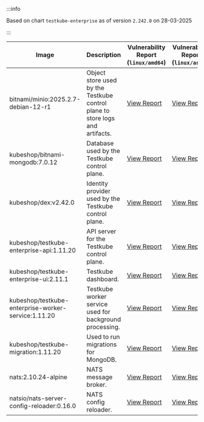 :::info

Based on chart `testkube-enterprise` as of version `2.242.0` on 28-03-2025

:::

| Image | Description | Vulnerability Report (`linux/amd64`) | Vulnerability Report (`linux/arm64`) | Docker Image |
|-------|-------------|----------------------------------------|----------------------------------------|--------------|
| bitnami/minio:2025.2.7-debian-12-r1 | Object store used by the Testkube control plane to store logs and artifacts. | [View Report](./minio-2025.2.7-debian-12-r1_linux_amd64.md) | [View Report](./minio-2025.2.7-debian-12-r1_linux_arm64.md) | [View Image](https://hub.docker.com/layers/bitnami/minio/2025.2.7-debian-12-r1/images/sha256-6200cedfbe0d340913f74f16f93dcd203ec89702c7f120abf45b4bbbea3689cf?context=explore) |
| kubeshop/bitnami-mongodb:7.0.12 | Database used by the Testkube control plane. | [View Report](./bitnami-mongodb-7.0.12_linux_amd64.md) | [View Report](./bitnami-mongodb-7.0.12_linux_arm64.md) | [View Image](https://hub.docker.com/layers/kubeshop/bitnami-mongodb/7.0.12/images/sha256-43aa0e5c2e3eff47a9d82ab89e3d0bdde515b9b64628d328a18342e1facba8aa?context=explore) |
| kubeshop/dex:v2.42.0 | Identity provider used by the Testkube control plane. | [View Report](./dex-v2.42.0_linux_amd64.md) | [View Report](./dex-v2.42.0_linux_arm64.md) | [View Image](https://hub.docker.com/layers/kubeshop/dex/v2.42.0/images/sha256-10dc393947e2d04dd8c0972ccf405e6f47aba0b694af059c94aa9d249d69ae1b?context=explore) |
| kubeshop/testkube-enterprise-api:1.11.20 | API server for the Testkube control plane. | [View Report](./testkube-enterprise-api-1.11.20_linux_amd64.md) | [View Report](./testkube-enterprise-api-1.11.20_linux_arm64.md) | [View Image](https://hub.docker.com/layers/kubeshop/testkube-enterprise-api/1.11.20/images/sha256-cb368055c8cf33a3a966f89094b8c5ee0c416517103c68fca7696a6905d4559b?context=explore) |
| kubeshop/testkube-enterprise-ui:2.11.1 | Testkube dashboard. | [View Report](./testkube-enterprise-ui-2.11.1_linux_amd64.md) | [View Report](./testkube-enterprise-ui-2.11.1_linux_arm64.md) | [View Image](https://hub.docker.com/layers/kubeshop/testkube-enterprise-ui/2.11.1/images/sha256-9cc8654d9716803791e25f5f45025db3f3312462c714e7707111b5d6ee20ee73?context=explore) |
| kubeshop/testkube-enterprise-worker-service:1.11.20 | Testkube worker service used for background processing. | [View Report](./testkube-enterprise-worker-service-1.11.20_linux_amd64.md) | [View Report](./testkube-enterprise-worker-service-1.11.20_linux_arm64.md) | [View Image](https://hub.docker.com/layers/kubeshop/testkube-enterprise-worker-service/1.11.20/images/sha256-bfda08b64edf35d69c0bef7e4457267bd5a523bcd091a73ba18b03c18ab8526d?context=explore) |
| kubeshop/testkube-migration:1.11.20 | Used to run migrations for MongoDB. | [View Report](./testkube-migration-1.11.20_linux_amd64.md) | [View Report](./testkube-migration-1.11.20_linux_arm64.md) | [View Image](https://hub.docker.com/layers/kubeshop/testkube-migration/1.11.20/images/sha256-3ceb184c4abaca88da105025fccae0a837fd99cce148ca416578bcd989fe9ebe?context=explore) |
| nats:2.10.24-alpine | NATS message broker. | [View Report](./nats-2.10.24-alpine_linux_amd64.md) | [View Report](./nats-2.10.24-alpine_linux_arm64.md) | [View Image](https://hub.docker.com/layers/library/nats/2.10.24-alpine/images/sha256-d13ec5ce79a02e1be937820dd36db611e25bd0c08cd9947fa9a5d52a56bf91fc?context=explore) |
| natsio/nats-server-config-reloader:0.16.0 | NATS config reloader. | [View Report](./nats-server-config-reloader-0.16.0_linux_amd64.md) | [View Report](./nats-server-config-reloader-0.16.0_linux_arm64.md) | [View Image](https://hub.docker.com/layers/natsio/nats-server-config-reloader/0.16.0/images/sha256-6e1f185d0f39fdf6032872bd20f1ce134d4e18c923d55f7cf93d40afcf6a8ffe?context=explore) |
